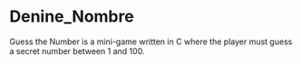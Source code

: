 # Denine_Nombre
Guess the Number is a mini-game written in C where the player must guess a secret number between 1 and 100.
